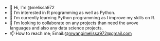 - 👋 Hi, I’m @melissa972
- 👀 I’m interested in R programming as well as Python.
- 🌱 I’m currently learning Python programming as I improve my skills on R.
- 💞️ I’m looking to collaborate on any projects than need the avove languages and also any data science projects.
- 📫 How to reach me;
Email:@mwangimelissa972@gmail.com

<!---
melissa972/melissa972 is a ✨ special ✨ repository because its `README.md` (this file) appears on your GitHub profile.
You can click the Preview link to take a look at your changes.
--->

